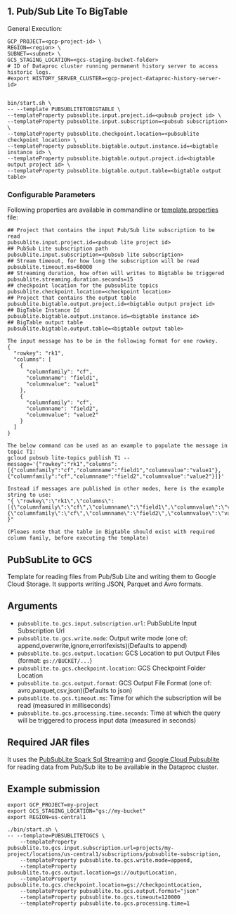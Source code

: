 ## 1. Pub/Sub Lite To BigTable

General Execution:

```
GCP_PROJECT=<gcp-project-id> \
REGION=<region> \
SUBNET=<subnet> \
GCS_STAGING_LOCATION=<gcs-staging-bucket-folder>
# ID of Dataproc cluster running permanent history server to access historic logs.
#export HISTORY_SERVER_CLUSTER=<gcp-project-dataproc-history-server-id>


bin/start.sh \
-- --template PUBSUBLITETOBIGTABLE \
--templateProperty pubsublite.input.project.id=<pubsub project id> \
--templateProperty pubsublite.input.subscription=<pubsub subscription> \
--templateProperty pubsublite.checkpoint.location=<pubsublite checkpoint location> \ 
--templateProperty pubsublite.bigtable.output.instance.id=<bigtable instance id> \
--templateProperty pubsublite.bigtable.output.project.id=<bigtable output project id> \
--templateProperty pubsublite.bigtable.output.table=<bigtable output table>
```

### Configurable Parameters
Following properties are available in commandline or [template.properties](../../../../../../../resources/template.properties) file:

```
## Project that contains the input Pub/Sub lite subscription to be read
pubsublite.input.project.id=<pubsub lite project id>
## PubSub Lite subscription path
pubsublite.input.subscription=<pubsub lite subscription>
## Stream timeout, for how long the subscription will be read
pubsublite.timeout.ms=60000
## Streaming duration, how often will writes to Bigtable be triggered
pubsublite.streaming.duration.seconds=15
## checkpoint location for the pubsublite topics
pubsublite.checkpoint.location=<checkpoint location>
## Project that contains the output table
pubsublite.bigtable.output.project.id=<bigtable output project id>
## BigTable Instance Id
pubsublite.bigtable.output.instance.id=<bigtable instance id>
## BigTable output table
pubsublite.bigtable.output.table=<bigtable output table>

The input message has to be in the following format for one rowkey.
{
  "rowkey": "rk1",
  "columns": [
    {
      "columnfamily": "cf",
      "columnname": "field1",
      "columnvalue": "value1"
    },
    {
      "columnfamily": "cf",
      "columnname": "field2",
      "columnvalue": "value2"
    }
  ]
}

The below command can be used as an example to populate the message in topic T1:
gcloud pubsub lite-topics publish T1 --message='{"rowkey":"rk1","columns":[{"columnfamily":"cf","columnname":"field1","columnvalue":"value1"},{"columnfamily":"cf","columnname":"field2","columnvalue":"value2"}]}'

Instead if messages are published in other modes, here is the example string to use:
"{ \"rowkey\":\"rk1\",\"columns\": [{\"columnfamily\":\"cf\",\"columnname\":\"field1\",\"columnvalue\":\"value1\"},{\"columnfamily\":\"cf\",\"columnname\":\"field2\",\"columnvalue\":\"value2\"}] }"

(Pleaes note that the table in Bigtable should exist with required column family, before executing the template)
```

## PubSubLite to GCS

Template for reading files from Pub/Sub Lite and writing them to Google Cloud Storage. It supports writing JSON, Parquet and Avro formats.


## Arguments

* `pubsublite.to.gcs.input.subscription.url`: PubSubLite Input Subscription Url
* `pubsublite.to.gcs.write.mode`: Output write mode (one of: append,overwrite,ignore,errorifexists)(Defaults to append)
* `pubsublite.to.gcs.output.location`: GCS Location to put Output Files (format: `gs://BUCKET/...`)
* `pubsublite.to.gcs.checkpoint.location`: GCS Checkpoint Folder Location
* `pubsublite.to.gcs.output.format`: GCS Output File Format (one of: avro,parquet,csv,json)(Defaults to json)
* `pubsublite.to.gcs.timeout.ms`: Time for which the subscription will be read (measured in milliseconds)
* `pubsublite.to.gcs.processing.time.seconds`: Time at which the query will be triggered to process input data (measured in seconds)

## Required JAR files

It uses the [PubSubLite Spark Sql Streaming](https://repo1.maven.org/maven2/com/google/cloud/pubsublite-spark-sql-streaming/1.0.0/) and [Google Cloud Pubsublite](https://repo1.maven.org/maven2/com/google/cloud/google-cloud-pubsublite/1.9.3/) for reading data from Pub/Sub lite to be available in the Dataproc cluster.

## Example submission

```
export GCP_PROJECT=my-project
export GCS_STAGING_LOCATION="gs://my-bucket"
export REGION=us-central1
	
./bin/start.sh \
-- --template=PUBSUBLITETOGCS \
    --templateProperty pubsublite.to.gcs.input.subscription.url=projects/my-project/locations/us-central1/subscriptions/pubsublite-subscription,
    --templateProperty pubsublite.to.gcs.write.mode=append,
    --templateProperty pubsublite.to.gcs.output.location=gs://outputLocation,
    --templateProperty pubsublite.to.gcs.checkpoint.location=gs://checkpointLocation,
    --templateProperty pubsublite.to.gcs.output.format="json"
    --templateProperty pubsublite.to.gcs.timeout=120000
    --templateProperty pubsublite.to.gcs.processing.time=1
```
